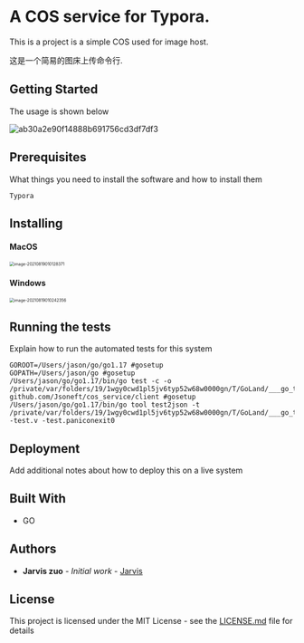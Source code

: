 
# A COS service for Typora.

This is a project is a simple COS used for image host.

这是一个简易的图床上传命令行.

## Getting Started

The usage is shown below

![ab30a2e90f14888b691756cd3df7df3](https://user-images.githubusercontent.com/50447410/129954441-38b5b2e1-f508-425a-bf63-65bb27b2500d.gif)


## Prerequisites

What things you need to install the software and how to install them

```
Typora 
```

## Installing

#### MacOS

<img src="https://jarviszuo-tencent-img-1302316844.cos.ap-chengdu.myqcloud.com/img/markdownImg/a91955802fc9ea614a5cca7dbbebd154.png" alt="image-20210819010128371" style="zoom:50%;" />

#### Windows

<img src="https://jarviszuo-tencent-img-1302316844.cos.ap-chengdu.myqcloud.com/img/markdownImg/8f7a074da66deecd32fa089f039c7638.png" alt="image-20210819010242356" style="zoom:50%;" />


## Running the tests

Explain how to run the automated tests for this system

```shell
GOROOT=/Users/jason/go/go1.17 #gosetup
GOPATH=/Users/jason/go #gosetup
/Users/jason/go/go1.17/bin/go test -c -o /private/var/folders/19/1wgy0cwd1pl5jv6typ52w68w0000gn/T/GoLand/___go_test_github_com_Jsoneft_cos_service_client.test github.com/Jsoneft/cos_service/client #gosetup
/Users/jason/go/go1.17/bin/go tool test2json -t /private/var/folders/19/1wgy0cwd1pl5jv6typ52w68w0000gn/T/GoLand/___go_test_github_com_Jsoneft_cos_service_client.test -test.v -test.paniconexit0
```

## Deployment

Add additional notes about how to deploy this on a live system

## Built With

* GO

## Authors

* **Jarvis zuo** - *Initial work* - [Jarvis](https://github.com/jsoneft)

## License

This project is licensed under the MIT License - see the [LICENSE.md](LICENSE.md) file for details
